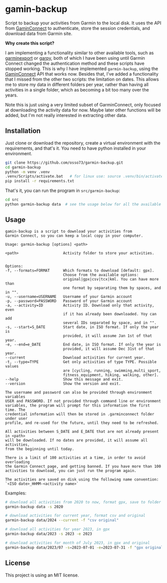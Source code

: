# gamin-backup

Script to backup your activities from Garmin to the local disk. It uses the API from [GaminConnect](https://github.com/cyberjunky/python-garminconnect) to authenticate, store the session credentials, and download data from Garmin site. 


**Why create this script?**

I am implementing a functionality similar to other available tools, such as [garminexport](https://github.com/petergardfjall/garminexport) or [garpy](https://github.com/felipeam86/garpy), both of which I have been using until Garmin Connect changed the authentication method and these scripts have stopped working. This is why I have implemented ``garmin-backup``, using the [GaminConnect](https://github.com/cyberjunky/python-garminconnect) API that works now. Besides that, I've added a functionality that I missed from the other two scripts: the limitation on dates. This allows me to store my data in different folders per year, rather than having all activities in a single folder, which as becoming a bit too many over the years.

Note this is just using a very limited subset of GarminConnect, only focused at downloading the activity data for now. Maybe later other functions will be added, but I'm not really interested in extracting other data.



## Installation

Just clone or download the repository, create a virtual environment with the requirements, and that's it. You need to have python installed in your environment.

```bash
git clone https://github.com/osso73/garmin-backup.git
cd garmin-backup
python -m venv .venv
.venv/Scripts/activate.bat   # for linux use: source .venv/bin/activate
pip install -r requirements.txt
```

That's it, you can run the program in `src/garmin-backup`:

```bash
cd src
python garmin-backup data  # see the usage below for all the available options
```



## Usage

    gamin-backup is a script to download your activities from 
    Garmin Connect, so you can keep a local copy in your computer.

    Usage: garmin-backup [options] <path>

    <path>                    Activity folder to store your activities.


    Options:
    -f, --formats=FORMAT      Which formats to download [default: gpx].
                              Choose from the available options: 
                              original|gpx|csv|tcx|kml. You can have more than 
                              one format by separating them by spaces, and in "".
    -u, --username=USERNAME   Username of your Garmin account
    -p, --password=PASSWORD   Password of your Garmin account
    -a, --activity=ID         Activity ID. Download only that activity, even 
                              if it has already been downloaded. Yoy can add
                              several IDs separated by space, and in "".
    -s, --start=S_DATE        Start date, in ISO format. If only the year is
                              provided, it will assume Jan 1st of that year.
    -e, --end=e_DATE          End date, in ISO format. If only the year is
                              provided, it will assume Dec 31st of that year.
    --current                 Download activities for current year.
    -t, --type=TYPE           Get only activities of type TYPE. Possible values 
                              are [cycling, running, swimming,multi_sport, 
                              fitness_equipment, hiking, walking, other].
    --help                    Show this message and exit.
    --version                 Show the version and exit.

    The username and password can also be provided through environment variables 
    USER and PASSWORD. If not provided through command line or environment 
    variables, the program will prompt for this information the first time. The 
    credential information will then be stored in .garminconnect folder under user
    profile, and re-used for the future, until they need to be refreshed.

    All activities between S_DATE and E_DATE that are not already present in <path> 
    will be downloaded. If no dates are provided, it will assume all activities, 
    from the beginning until today.

    There is a limit of 100 activities at a time, in order to avoid overloading
    the Garmin Connect page, and getting banned. If you have more than 100 
    activities to download, you can just run the program again.

    The activities are saved on disk using the following name convention: 
    `<ISO date>_HHMM-<activity name>`


Examples:
```bash
# download all activities from 2020 to now, format gpx, save to folder ./data
garmin-backup data -s 2020

# download activities for current year, format csv and original
garmin-backup data/2024 --current -f "csv original"

# download all activities for year 2023, in gpx
garmin-backup data/2023 -s 2023 -e 2023

# download activities for month of July 2023, in gpx and original
garmin-backup data/2023/07 -s=2023-07-01 -e=2023-07-31 -f "gpx original"
```


## License

This project is using an MIT license.
